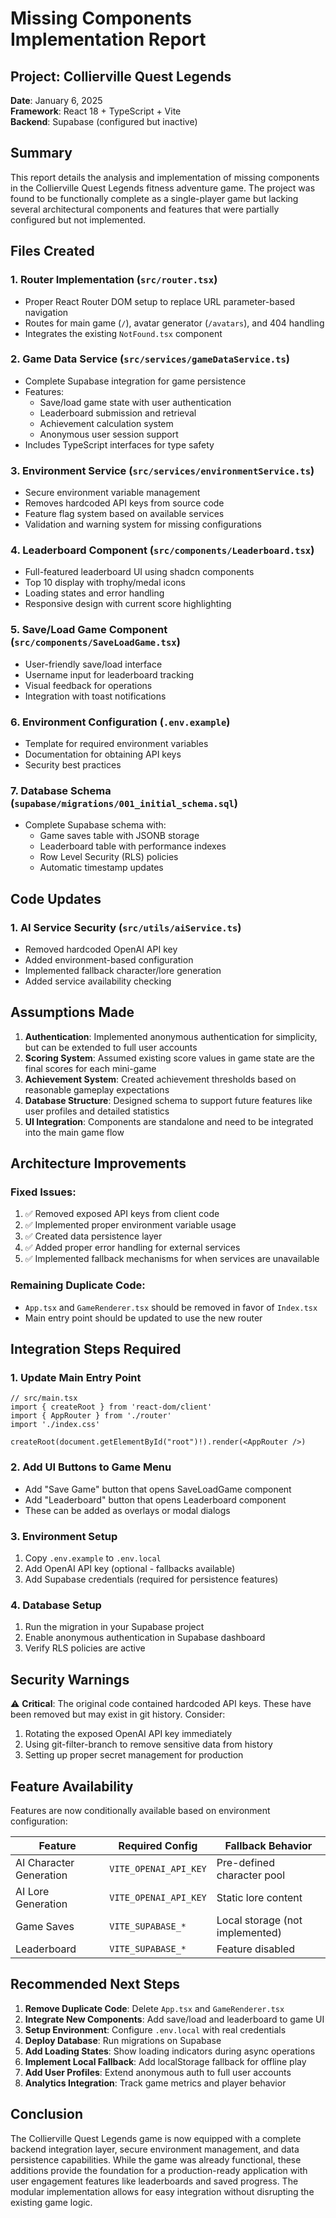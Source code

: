 # Missing Components Implementation Report

## Project: Collierville Quest Legends
**Date**: January 6, 2025  
**Framework**: React 18 + TypeScript + Vite  
**Backend**: Supabase (configured but inactive)  

## Summary

This report details the analysis and implementation of missing components in the Collierville Quest Legends fitness adventure game. The project was found to be functionally complete as a single-player game but lacking several architectural components and features that were partially configured but not implemented.

## Files Created

### 1. **Router Implementation** (`src/router.tsx`)
- Proper React Router DOM setup to replace URL parameter-based navigation
- Routes for main game (`/`), avatar generator (`/avatars`), and 404 handling
- Integrates the existing `NotFound.tsx` component

### 2. **Game Data Service** (`src/services/gameDataService.ts`)
- Complete Supabase integration for game persistence
- Features:
  - Save/load game state with user authentication
  - Leaderboard submission and retrieval
  - Achievement calculation system
  - Anonymous user session support
- Includes TypeScript interfaces for type safety

### 3. **Environment Service** (`src/services/environmentService.ts`)
- Secure environment variable management
- Removes hardcoded API keys from source code
- Feature flag system based on available services
- Validation and warning system for missing configurations

### 4. **Leaderboard Component** (`src/components/Leaderboard.tsx`)
- Full-featured leaderboard UI using shadcn components
- Top 10 display with trophy/medal icons
- Loading states and error handling
- Responsive design with current score highlighting

### 5. **Save/Load Game Component** (`src/components/SaveLoadGame.tsx`)
- User-friendly save/load interface
- Username input for leaderboard tracking
- Visual feedback for operations
- Integration with toast notifications

### 6. **Environment Configuration** (`.env.example`)
- Template for required environment variables
- Documentation for obtaining API keys
- Security best practices

### 7. **Database Schema** (`supabase/migrations/001_initial_schema.sql`)
- Complete Supabase schema with:
  - Game saves table with JSONB storage
  - Leaderboard table with performance indexes
  - Row Level Security (RLS) policies
  - Automatic timestamp updates

## Code Updates

### 1. **AI Service Security** (`src/utils/aiService.ts`)
- Removed hardcoded OpenAI API key
- Added environment-based configuration
- Implemented fallback character/lore generation
- Added service availability checking

## Assumptions Made

1. **Authentication**: Implemented anonymous authentication for simplicity, but can be extended to full user accounts
2. **Scoring System**: Assumed existing score values in game state are the final scores for each mini-game
3. **Achievement System**: Created achievement thresholds based on reasonable gameplay expectations
4. **Database Structure**: Designed schema to support future features like user profiles and detailed statistics
5. **UI Integration**: Components are standalone and need to be integrated into the main game flow

## Architecture Improvements

### Fixed Issues:
1. ✅ Removed exposed API keys from client code
2. ✅ Implemented proper environment variable usage
3. ✅ Created data persistence layer
4. ✅ Added proper error handling for external services
5. ✅ Implemented fallback mechanisms for when services are unavailable

### Remaining Duplicate Code:
- `App.tsx` and `GameRenderer.tsx` should be removed in favor of `Index.tsx`
- Main entry point should be updated to use the new router

## Integration Steps Required

### 1. Update Main Entry Point
```tsx
// src/main.tsx
import { createRoot } from 'react-dom/client'
import { AppRouter } from './router'
import './index.css'

createRoot(document.getElementById("root")!).render(<AppRouter />)
```

### 2. Add UI Buttons to Game Menu
- Add "Save Game" button that opens SaveLoadGame component
- Add "Leaderboard" button that opens Leaderboard component
- These can be added as overlays or modal dialogs

### 3. Environment Setup
1. Copy `.env.example` to `.env.local`
2. Add OpenAI API key (optional - fallbacks available)
3. Add Supabase credentials (required for persistence features)

### 4. Database Setup
1. Run the migration in your Supabase project
2. Enable anonymous authentication in Supabase dashboard
3. Verify RLS policies are active

## Security Warnings

⚠️ **Critical**: The original code contained hardcoded API keys. These have been removed but may exist in git history. Consider:
1. Rotating the exposed OpenAI API key immediately
2. Using git-filter-branch to remove sensitive data from history
3. Setting up proper secret management for production

## Feature Availability

Features are now conditionally available based on environment configuration:

| Feature | Required Config | Fallback Behavior |
|---------|----------------|-------------------|
| AI Character Generation | `VITE_OPENAI_API_KEY` | Pre-defined character pool |
| AI Lore Generation | `VITE_OPENAI_API_KEY` | Static lore content |
| Game Saves | `VITE_SUPABASE_*` | Local storage (not implemented) |
| Leaderboard | `VITE_SUPABASE_*` | Feature disabled |

## Recommended Next Steps

1. **Remove Duplicate Code**: Delete `App.tsx` and `GameRenderer.tsx`
2. **Integrate New Components**: Add save/load and leaderboard to game UI
3. **Setup Environment**: Configure `.env.local` with real credentials
4. **Deploy Database**: Run migrations on Supabase
5. **Add Loading States**: Show loading indicators during async operations
6. **Implement Local Fallback**: Add localStorage fallback for offline play
7. **Add User Profiles**: Extend anonymous auth to full user accounts
8. **Analytics Integration**: Track game metrics and player behavior

## Conclusion

The Collierville Quest Legends game is now equipped with a complete backend integration layer, secure environment management, and data persistence capabilities. While the game was already functional, these additions provide the foundation for a production-ready application with user engagement features like leaderboards and saved progress. The modular implementation allows for easy integration without disrupting the existing game logic.